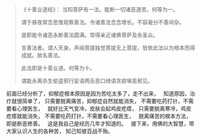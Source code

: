 > 《十善业道经》：
> 当知菩萨有一法。能断一切诸恶道苦。何等为一。
> 
> 谓于昼夜常念思惟观察善法。令诸善法念念增长。不容毫分不善间杂。
> 
> 是即能令诸恶永断善法圆满。常得亲近诸佛菩萨及余圣众。
> 
> 言善法者。谓人天身。声闻菩提独觉菩提无上菩提。皆依此法以为根本而得成就。故名善法。
> 
> 此法即是十善业道。何等为十。
> 
> 谓能永离杀生偷盗邪行妄语两舌恶口绮语贪欲嗔恚邪见。

前面已经分析了，抑郁症根本原因是因为苦吃太多了，走不出来，
&nbsp;
知道原因，治疗就很简单了，
只需要脱离痛苦，抑郁症自然就能消失，
不需要吃药打针，不需要看心理医生，
&nbsp;
就好比天气变冷，皮肤会起鸡皮疙瘩，
只需要脱离寒冷，鸡皮疙瘩就能消失，
不需要吃药打针，不需要看心理医生，
&nbsp;
脱离痛苦的根本方法，即是断恶修善。
&nbsp;
这是我自己是经历几年才知道的。
&nbsp;
接下来，用佛的大智慧，带大家认识人生的各种苦，
知己知彼百战不殆。
